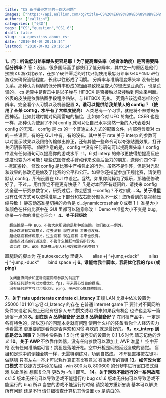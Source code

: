 ```yaml
---
title: "CS 新手最经常问的十四大问题"
images: ["https://api.eallion.com/og?title=CS%20%E6%96%B0%E6%89%8B%E6%9C%80%E7%BB%8F%E5%B8%B8%E9%97%AE%E7%9A%84%E5%8D%81%E5%9B%9B%E5%A4%A7%E9%97%AE%E9%A2%98"]
authors: ["eallion"]
categories: ["分享"]
tags: ["CS","question","CS1.6"]
draft: false
slug: "14_questions_about_cs"
date: "2010-04-02 20:16:14"
lastmod: "2010-04-02 20:16:14"
---
```


  <strong>1。问：听说低分辨率爆头更容易耶！为了提高爆头率（或者准确度）是否需要降低分辨率？ </strong>
  答：没错，很多国际高手都使用了低分辨率，其中之一的原因是他们接触 cs 游戏比较早，在那个硬件匮乏的时代只能使用最低分辨率 640*480 进行游戏来确保流畅程度，长此以往形成了习惯。
      分辨率与准确程度爆头率 没有任何关系。那种认为粗糙的低分辨率形成的锯齿导致模型变大的想法是业余的，也是荒谬的。
      cs 运算中是否击中是以子弹与 HITBOX 是否接触以及接触到何处来判断。外表的皮肤是依靠贴图手段程序粘贴。与 HITBOX 无关。
      究竟应该选择怎样的分辨率，完全看个人习惯以及机器配置
  <strong>2。谁可以提供给我某某人的 config？（使用了某某 config，水平有了大幅度提高）</strong>
  人类总有一个习惯，就是将不熟悉的东西神话。比如封建时期对风雨雷电的描绘，比如如今对 UFO 的向往。CSER 也是一样，那种认为使用了不同 config 就可以让自己水平焕然一新的人代表着对 config 的无知。
      config 是 cs 的一个普通文本方式的配置文件，内部包含着对 cs 的一些设置，有的在 GUI 中有，有的没有。其中关于 rate 关于 interp 的参数可以对显示效果以及网络传输做出修正，还有其他一些命令可以夸张贴图效果，打开关闭阴影等等。
      值得注意的是，config 中没有任何语句可以提高爆头率！config 中没有任何语句可以提高你的游戏水平！1。6 对 interp 的修改更使得想提高反应速度也变为不可能！哪些试图修改手臂动作来改善后坐力的朋友，送你们四个字 -- 掩耳盗铃。
      修改 config 是比赛中严格禁止的行为。虽然不是作弊，但是对光影和效果的修改还是触及了比赛的公平和公正。如果你还指望参加正规比赛，请使用默认 config，所有设置在 GUI 中设定。当然，如果你纯粹为了娱乐，那随便修改好了，不过。。用作弊岂不是更有快感？
      凡是对本回答有疑问的，请找来 config 大全逐一研究参数含义，研究过后，你会感觉 --config？不过如此...
  <strong>3。关于准星
    </strong>
      没有任何方式可以使得准星上下部分和左右部分颜色不一致！您所看到的是视频压缩导致！
      静态动态准星切换的命令是 cl_dynamiccrosshair 0 或者 1！
      准星大小和颜色在任何比赛中在 GUI 里都可以随意修改！
      Demo 中准星大小不变是 bug。你录一个你的准星也不变！
  <strong>4。关于超级跳 </strong>

      超级跳是一种 BUG。不管大家所说的是那种超级跳。他们都无一例外。 
      超级跳没有实战意义，过去没有 现在没有 将来也没有。 
      超级跳没有修炼意义，过去没有 现在没有 将来也没有。 
      直线点对点的行进速度，不管什么跳跃均没有步行快。 
      谁见过 CPL WCG 总决赛上有人利用超级跳光彩夺目？
  蹬腿跳的脚本为
      在 autoexec.cfg 里键入
    　　alias +j &ldquo;+jump;+duck&ldquo;
    　　alias -j &ldquo;-jump;-duck&ldquo;
    　　bind space +j
  <strong>6。谁能给我个脚本，我要优化我的 fps (或 ping) </strong>

      关闭垂直同步和正确设置网络参数的前提下 
      没有任何脚本可以大幅优化 fps，带来赏心悦目的提高。 
      没有任何脚本可以大幅优化 ping，带来赏心悦目的提高。
  <strong>7。关于 rate updaterate cmdrate cl_latency </strong>
  正规 LAN 比赛中依次设置为 25000 101 101 忘记 cl_latency 的存在
      在普通 internet game 下 要针对不同网络条件来设定 网络上已经有很多人专门撰文说明
      将来如果我有机会 也许也会写一篇通俗一点的
  <strong>8。到底是 A 品牌装备好 还是 B 品牌装备好？</strong>
  在同档产品中，一定是各有特色的，所以这样的问题本身就有问题
      使用什么样的装备 看你个人经济实力 也看需求
      更重要的是看你是否喜欢和习惯
      喜欢的 就是最好的。
  <strong>9。ex_interp 到底是怎么回事？ </strong>
  时间补偿系数
      1.5 时代 请老实的设置为 0.1
      1.6 时代 请忘记他的含义
  <strong>10。关于 AWP</strong>
  不依靠作弊器，没有任何参数可以添加上 AWP 准星！
      空中开枪 没有任何准确度可言！跳狙是落地开枪。空中开枪是网络延迟造成的错觉。
      盲狙和足球中的倒挂金钩一样，无需特别练习，功到自然成。
      不开镜直接按左键叫做瞎狙 只有左右一齐才可以称作真正有比赛意义 有准确度的盲狙
  <strong>13。如何改为窗口模式 </strong>
  在快捷方式中添加后缀
      -win 800 为以 800600 的分辨率进行窗口模式游戏 以此类推
      想恢复全屏 更改为 -full 即可。
  <strong>14。关于游戏不能运行的一系列故障 </strong>
  cs1.5 版本无任何可以导致游戏不能运行的 bug
      cs1.6 版本无任何可以导致游戏不能运行的 bug
      所以
      当您的游戏不能运行的时候
      请换地方重新安装 基本可以解决所有问题
      还是不行 请仔细检查计算机其他设置
      cs 是清白的。
